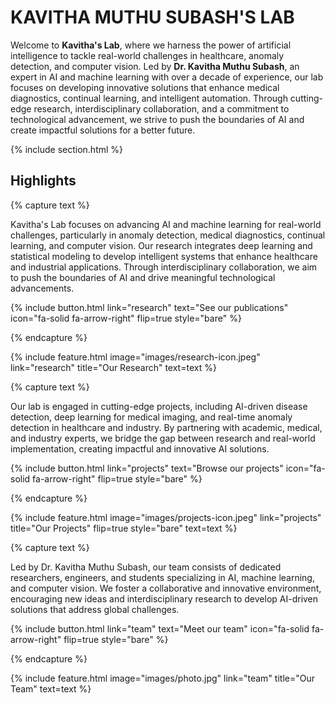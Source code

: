 ---
---

# KAVITHA MUTHU SUBASH'S LAB

Welcome to **Kavitha's Lab**, where we harness the power of artificial intelligence to tackle real-world challenges in healthcare, anomaly detection, and computer vision. Led by **Dr. Kavitha Muthu Subash**, an expert in AI and machine learning with over a decade of experience, our lab focuses on developing innovative solutions that enhance medical diagnostics, continual learning, and intelligent automation. Through cutting-edge research, interdisciplinary collaboration, and a commitment to technological advancement, we strive to push the boundaries of AI and create impactful solutions for a better future.

{% include section.html %}

## Highlights

{% capture text %}

Kavitha's Lab focuses on advancing AI and machine learning for real-world challenges, particularly in anomaly detection, medical diagnostics, continual learning, and computer vision. Our research integrates deep learning and statistical modeling to develop intelligent systems that enhance healthcare and industrial applications. Through interdisciplinary collaboration, we aim to push the boundaries of AI and drive meaningful technological advancements.

{%
  include button.html
  link="research"
  text="See our publications"
  icon="fa-solid fa-arrow-right"
  flip=true
  style="bare"
%}

{% endcapture %}

{%
  include feature.html
  image="images/research-icon.jpeg"
  link="research"
  title="Our Research"
  text=text
%}

{% capture text %}

Our lab is engaged in cutting-edge projects, including AI-driven disease detection, deep learning for medical imaging, and real-time anomaly detection in healthcare and industry. By partnering with academic, medical, and industry experts, we bridge the gap between research and real-world implementation, creating impactful and innovative AI solutions.

{%
  include button.html
  link="projects"
  text="Browse our projects"
  icon="fa-solid fa-arrow-right"
  flip=true
  style="bare"
%}

{% endcapture %}

{%
  include feature.html
  image="images/projects-icon.jpeg"
  link="projects"
  title="Our Projects"
  flip=true
  style="bare"
  text=text
%}

{% capture text %}

Led by Dr. Kavitha Muthu Subash, our team consists of dedicated researchers, engineers, and students specializing in AI, machine learning, and computer vision. We foster a collaborative and innovative environment, encouraging new ideas and interdisciplinary research to develop AI-driven solutions that address global challenges.

{%
  include button.html
  link="team"
  text="Meet our team"
  icon="fa-solid fa-arrow-right"
  flip=true
  style="bare"
%}

{% endcapture %}

{%
  include feature.html
  image="images/photo.jpg"
  link="team"
  title="Our Team"
  text=text
%}
